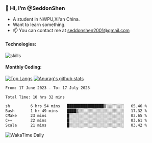 ### 👋 Hi, I’m @SeddonShen
- A student in NWPU,Xi'an China.
- Want to learn something.
- 📫 You can contact me at seddonshen2001@gmail.com

#### Technologies:

![skills](https://skillicons.dev/icons?i=scala,js,html,css,bootstrap,jquery,c,cpp,cloudflare,django,docker,flask,git,github,githubactions,linux,latex,mysql,nodejs,ps,php,pr,py,raspberrypi,redis,unreal,v,vscode,vue,bash)

#### Monthly Coding:
[![Top Langs](https://github-readme-stats.vercel.app/api/top-langs?username=seddonshen&show_icons=true&locale=en&layout=compact&hide=html&langs_count=8)](https://github.com/SeddonShen/)
[![Anurag's github stats](https://github-readme-stats.vercel.app/api?username=SeddonShen&count_private=true&show_icons=true)](https://github.com/anuraghazra/github-readme-stats)
<!--START_SECTION:waka-->

```txt
From: 17 June 2023 - To: 17 July 2023

Total Time: 10 hrs 32 mins

sh         6 hrs 54 mins   ████████████████▒░░░░░░░░   65.46 %
Bash       1 hr 49 mins    ████▒░░░░░░░░░░░░░░░░░░░░   17.32 %
CMake      23 mins         █░░░░░░░░░░░░░░░░░░░░░░░░   03.65 %
C++        22 mins         █░░░░░░░░░░░░░░░░░░░░░░░░   03.61 %
Scala      21 mins         █░░░░░░░░░░░░░░░░░░░░░░░░   03.42 %
```

<!--END_SECTION:waka-->

![WakaTime Daily](https://wakatime.com/share/@seddon2001/61a7e342-5f12-4fea-bf92-1fac161e97d6.svg)
<!---
SeddonShen/SeddonShen is a ✨ special ✨ repository because its `README.md` (this file) appears on your GitHub profile.
You can click the Preview link to take a look at your changes.
--->
